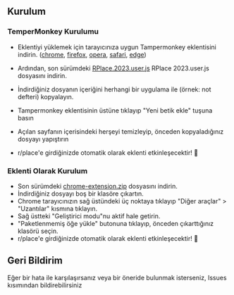 ## Kurulum
### TemperMonkey Kurulumu
- Eklentiyi yüklemek için tarayıcınıza uygun Tampermonkey eklentisini indirin. ([chrome](https://chrome.google.com/webstore/detail/tampermonkey/dhdgffkkebhmkfjojejmpbldmpobfkfo), [firefox](https://addons.mozilla.org/en-US/firefox/addon/tampermonkey/), [opera](https://addons.opera.com/en/extensions/details/tampermonkey-beta/), [safari](https://apps.apple.com/us/app/tampermonkey/id1482490089?mt=12), [edge](https://www.microsoft.com/en-us/p/tampermonkey/9nblggh5162s?activetab=pivot:overviewtab))

- Ardından, son sürümdeki [RPlace.2023.user.js](/releases/latest/download/RPlace.2023.user.js) RPlace 2023.user.js dosyasını indirin.
- İndirdiğiniz dosyanın içeriğini herhangi bir uygulama ile (örnek: not defteri) kopyalayın.
- Tampermonkey eklentisinin üstüne tıklayıp "Yeni betik ekle" tuşuna basın
- Açılan sayfanın içerisindeki herşeyi temizleyip, önceden kopyaladığınız dosyayı yapıştırın
- r/place'e girdiğinizde otomatik olarak eklenti etkinleşecektir! 🥳

### Eklenti Olarak Kurulum
- Son sürümdeki [chrome-extension.zip](/releases/latest/download/chrome-extension.zip) dosyasını indirin.
- İndirdiğiniz dosyayı boş bir klasöre çıkartın.
- Chrome tarayıcınızın sağ üstündeki üç noktaya tıklayıp "Diğer araçlar" > "Uzantılar" kısmına tıklayın.
- Sağ üstteki "Geliştirici modu"nu aktif hale getirin.
- "Paketlenmemiş öğe yükle" butonuna tıklayıp, önceden çıkarttığınız klasörü seçin.
- r/place'e girdiğinizde otomatik olarak eklenti etkinleşecektir! 🥳

## Geri Bildirim
Eğer bir hata ile karşılaşırsanız veya bir öneride bulunmak isterseniz, Issues kısımından bildirebilirsiniz

